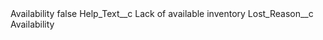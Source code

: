 <?xml version="1.0" encoding="UTF-8"?>
<CustomMetadata xmlns="http://soap.sforce.com/2006/04/metadata" xmlns:xsi="http://www.w3.org/2001/XMLSchema-instance" xmlns:xsd="http://www.w3.org/2001/XMLSchema">
    <label>Availability</label>
    <protected>false</protected>
    <values>
        <field>Help_Text__c</field>
        <value xsi:type="xsd:string">Lack of available inventory</value>
    </values>
    <values>
        <field>Lost_Reason__c</field>
        <value xsi:type="xsd:string">Availability</value>
    </values>
</CustomMetadata>
